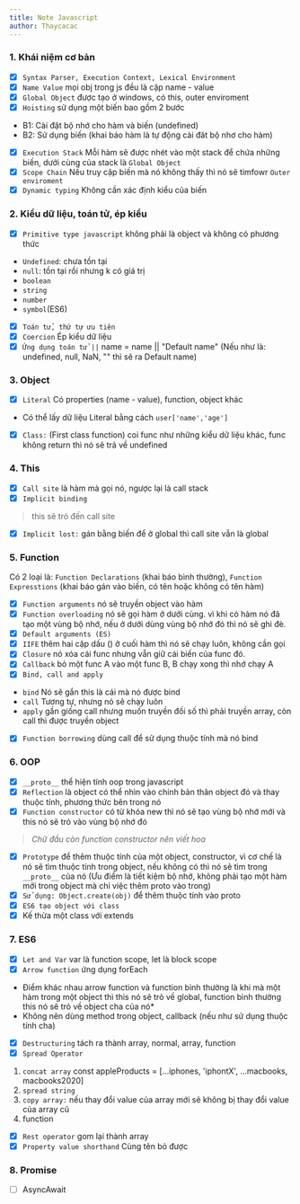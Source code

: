 ```yaml
---
title: Note Javascript
author: Thaycacac
---
```


### **1. Khái niệm cơ bản**
- [x] `Syntax Parser, Execution Context, Lexical Environment`
- [x] `Name Value` mọi obj trong js đều là cặp name - value
- [x] `Global Object` được tạo ở windows, có this, outer enviroment
- [x] `Hoisting` sử dụng một biến bao gồm 2 bước
- B1: Cài đặt bộ nhớ cho hàm và biến (undefined)
- B2: Sử dụng biến (khai báo hàm là tự động cài đăt bộ nhơ cho hàm)
- [x] `Execution Stack` Mỗi hàm sẽ được nhét vào một stack để chứa những biến, dưới cùng của stack là `Global Object`
- [x] `Scope Chain` Nếu truy cập biến mà nó không thấy thì nó sẽ timfowr `Outer enviroment`
- [x] `Dynamic typing` Không cần xác định kiểu của biến

### **2. Kiểu dữ liệu, toán tử, ép kiểu**
- [x] `Primitive type javascript` không phải là object và không có phương thức
- `Undefined`: chưa tồn tại
- `null`: tồn tại rồi nhưng k có giá trị
- `boolean`
- `string`
- `number`
- `symbol`(ES6)
- [x] `Toán tử, thứ tự ưu tiên`
- [x] `Coercion` Ép kiểu dữ liệu
- [x] `Ứng dụng toán tử ||` name = name || "Default name" (Nếu như là: undefined, null, NaN, "" thì sẽ ra Default name)

### 3. Object
- [x] `Literal` Có properties (name - value), function, object khác
* Có thể lấy dữ liệu Literal bằng cách `user['name','age']`
- [x] `Class:` (First class function) coi func như những kiểu dữ liệu khác, func không return thì nó sẽ trả về undefined

### 4. This
- [x] `Call site`  là hàm mà gọi nó, ngược lại là call stack
- [x] `Implicit binding` 
> this sẽ trỏ đến call site
- [x] `Implicit lost:` gán bằng biến để ở global thì call site vẫn là global

### 5. Function
Có 2 loại là: `Function Declarations` (khai báo bình thường), `Function Expresstions` (khai báo gán vào biến, có tên hoặc không có tên hàm)
- [x] `Function arguments` nó sẽ truyền object vào hàm 
- [x] `Function overloading` nó sẽ gọi hàm ở dưới cùng. vì khi có hàm nó đã tạo một vùng bộ nhớ, nếu ở dưới dùng vùng bộ nhớ đó thì nó sẽ ghi đè.
- [x] `Default arguments (ES)`
- [x] `IIFE` thêm hai cặp dấu () ở cuối hàm thì nó sẽ chạy luôn, không cần gọi
- [x] `Closure` nó xóa cái func nhưng vẫn giữ cái biến của func đó.
- [x] `Callback` bỏ một func A vào một func B, B chạy xong thì nhớ chạy A
- [x] `Bind, call and apply` 
- `bind` Nó sẽ gắn this là cái mà nó được bind
- `call` Tương tự, nhưng nó sẽ chạy luôn
- `apply` gần giống call nhưng muốn truyền đối số thì phải truyền array, còn call thì được truyền object
- [x] `Function borrowing` dùng call để sử dụng thuộc tính mà nó bind

### 6. OOP
- [x] `__proto__`  thể hiện tính oop trong javascript
- [x] `Reflection` là object có thể nhìn vào chính bản thân object đó và thay thuộc tính, phương thức bên trong nó
- [x] `Function constructor` có từ khóa new thì nó sẽ tạo vùng bộ nhớ mới và this nó sẽ trỏ vào vùng bộ nhớ đó
> *Chữ đầu còn function constructor nên viết hoa*
- [x] `Prototype` để thêm thuộc tính của một object, constructor, vì cơ chế là nó sẽ tìm thuộc tính trong object, nếu không có thì nó sẽ tìm trong `__proto__` của nó (Ưu điểm là tiết kiệm bộ nhớ, không phải tạo một hàm mới trong object mà chỉ việc thêm proto vào trong)
- [x] `Sử dụng: Object.create(obj)` để thêm thuộc tính vào proto
- [x] `ES6 tạo object với class`
- [x] Kế thừa một class với extends

### **7. ES6**
- [x] `Let and Var` var là function scope, let là block scope
- [x] `Arrow function` ứng dụng forEach
* Điểm khác nhau arrow function và function bình thường là khi mà một hàm trong một object thì this nó sẽ trỏ về global, function bình thường this nó sẽ trỏ về object cha của nó*
* Không nên dùng method trong object, callback (nếu như sử dụng thuộc tính cha)
- [x] `Destructuring` tách ra thành array, normal, array, function
- [x] `Spread Operator` 
1. `concat array` const appleProducts = [...iphones, 'iphontX', ...macbooks, macbooks2020]
2. `spread string`
3. `copy array:` nếu thay đổi value của array mới sẽ không bị thay đổi value của array cũ
4. function
- [x]  `Rest operator` gom lại thành array
- [x]  `Property value shorthand` Cùng tên bỏ được
 
###  8. Promise
- [ ] AsyncAwait
